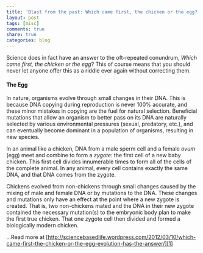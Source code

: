 ```yaml
---
title: 'Blast from the past: Which came first, the chicken or the egg?'
layout: post
tags: [misc]
comments: true
share: true
categories: blog
---
```

Science does in fact have an answer to the oft-repeated conundrum, *Which came first, the chicken or the egg*? This of course means that you should never let anyone offer this as a riddle ever again without correcting them.

#### The Egg

In nature, organisms evolve through small changes in their DNA. This is because DNA copying during reproduction is never 100% accurate, and these minor mistakes in copying are the fuel for natural selection. Beneficial mutations that allow an organism to better pass on its DNA are naturally selected by various environmental pressures (sexual, predatory, etc.), and can eventually become dominant in a population of organisms, resulting in new species.

In an animal like a chicken, DNA from a male sperm cell and a female *ovum* (egg) meet and combine to form a *zygote*: the first cell of a new baby chicken. This first cell divides innumerable times to form all of the cells of the complete animal. In any animal, every cell contains exactly the same DNA, and that DNA comes from the zygote.

Chickens evolved from non-chickens through small changes caused by the mixing of male and female DNA or by mutations to the DNA. These changes and mutations only have an effect at the point where a new zygote is created. That is, two non-chickens mated and the DNA in their new zygote contained the necessary mutation(s) to the embryonic body plan to make the first true chicken. That one zygote cell then divided and formed a biologically modern chicken.

…Read more at [http://sciencebasedlife.wordpress.com/2012/03/10/which-came-first-the-chicken-or-the-egg-evolution-has-the-answer/][1]

 [1]: http://sciencebasedlife.wordpress.com/2012/03/10/which-came-first-the-chicken-or-the-egg-evolution-has-the-answer/ "http://sciencebasedlife.wordpress.com/2012/03/10/which-came-first-the-chicken-or-the-egg-evolution-has-the-answer/"